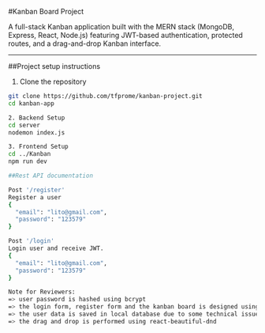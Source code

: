 #Kanban Board Project

A full-stack Kanban application built with the MERN stack (MongoDB, Express, React, Node.js) featuring JWT-based authentication, protected routes, and a drag-and-drop Kanban interface.

---

##Project setup instructions

1. Clone the repository

```bash
git clone https://github.com/tfprome/kanban-project.git
cd kanban-app

2. Backend Setup
cd server
nodemon index.js

3. Frontend Setup
cd ../Kanban
npm run dev

##Rest API documentation

Post '/register'
Register a user
{
  "email": "lito@gmail.com",
  "password": "123579"
}

Post '/login'
Login user and receive JWT.
{
  "email": "lito@gmail.com",
  "password": "123579"
}

Note for Reviewers:
=> user password is hashed using bcrypt
=> the login form, register form and the kanban board is designed using inline CSS
=> the user data is saved in local database due to some technical issues
=> the drag and drop is performed using react-beautiful-dnd
